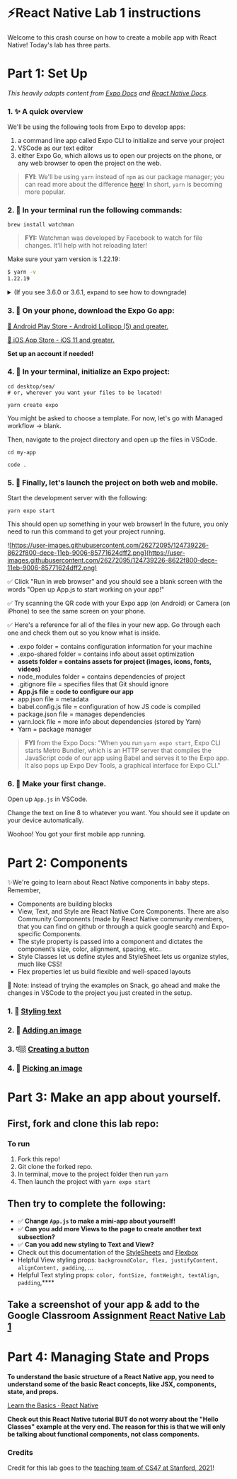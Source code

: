 # ⚡️React Native Lab 1 instructions

Welcome to this crash course on how to create a mobile app with React Native! Today's lab has three parts.

# Part 1: Set Up

*This heavily adapts content from [Expo Docs](https://docs.expo.io/get-started/installation/) and [React Native Docs](https://reactnative.dev/docs/environment-setup)*.

### 1. ✨ A quick overview

We'll be using the following tools from Expo to develop apps:

1. a command line app called Expo CLI to initialize and serve your project
2. VSCode as our text editor
3. either Expo Go, which allows us to open our projects on the phone, or any web browser to open the project on the web.

> **FYI**: We'll be using `yarn` instead of `npm` as our package manager; you can read more about the difference [here](https://www.sitepoint.com/yarn-vs-npm/)! In short, `yarn` is becoming more popular.
> 

### 2. 👾 In your terminal run the following commands:

```
brew install watchman
```

> **FYI:** Watchman was developed by Facebook to watch for file changes. It'll help with hot reloading later!

Make sure your yarn version is 1.22.19:
```bash
$ yarn -v
1.22.19
```

<details>
  <summary>(If you see 3.6.0 or 3.6.1, expand to see how to downgrade)</summary>
  
(As of July 2023) React Native isn't compatible with any yarn versions other than `1.22.19`, so even though you have a more recent version, you'll need to downgrade. We want yarn `>=3.6.1` for our React projects, but not for React Native. The global/default version of yarn should be `1.22.19` and upgrading yarn to `3.6.1` with `yarn set version stable` should be done on a per-project basis only.

Start by removing the yarn project configuration from your user root (aka `~`) folder. (Hopefully this is the only place you'll need to do this, but if you try `yarn -v` and get something other than `1.22.19` later, you'll need to hunt for these files in other parent folders.)

```bash
cd ~

rm -rf node_modules .yarnrc .yarnrc.yml package.json yarn.lock
```

Now that those files are cleared out, run `yarn -v`. You should get `1.22.19`, but if you get an error, run `brew install yarn` to reinstall.
  
</details>

### 3. 📲 On your phone, download the Expo Go app:

[🤖 Android Play Store - Android Lollipop (5) and greater.](https://play.google.com/store/apps/details?id=host.exp.exponent)

[🍎 iOS App Store - iOS 11 and greater.](https://search.itunes.apple.com/WebObjects/MZContentLink.woa/wa/link?path=apps%2fexponent)

**Set up an account if needed!**

### 4. 👾 In your terminal, initialize an Expo project:

```
cd desktop/sea/
# or, wherever you want your files to be located!
 
yarn create expo
```

You might be asked to choose a template. For now, let's go with Managed workflow -> blank.

Then, navigate to the project directory and open up the files in VSCode.

```
cd my-app

code .
```

### 5. 👾 Finally, let's launch the project on both web and mobile.

Start the development server with the following:

```
yarn expo start
```

This should open up something in your web browser! In the future, you only need to run this command to get your project running.

![https://user-images.githubusercontent.com/26272095/124739226-8622f800-dece-11eb-9006-85771624dff2.png](https://user-images.githubusercontent.com/26272095/124739226-8622f800-dece-11eb-9006-85771624dff2.png)

✅ Click "Run in web browser" and you should see a blank screen with the words "Open up App.js to start working on your app!"

✅ Try scanning the QR code with your Expo app (on Android) or Camera (on iPhone) to see the same screen on your phone.

✅ Here's a reference for all of the files in your new app. Go through each one and check them out so you know what is inside. 

- .expo folder = contains configuration information for your machine
- .expo-shared folder = contains info about asset optimization
- **assets folder = contains assets for project (images, icons, fonts, videos)**
- node_modules folder = contains dependencies of project
- .gitignore file = specifies files that Git should ignore
- **App.js file = code to configure our app**
- app.json file = metadata
- babel.config.js file = configuration of how JS code is compiled
- package.json file = manages dependencies
- yarn.lock file = more info about dependencies (stored by Yarn)
- Yarn = package manager

> **FYI** from the Expo Docs: "When you run `yarn expo start`, Expo CLI starts Metro Bundler, which is an HTTP server that compiles the JavaScript code of our app using Babel and serves it to the Expo app. It also pops up Expo Dev Tools, a graphical interface for Expo CLI."
> 

### 6. 👾 Make your first change.

Open up `App.js` in VSCode.

Change the text on line 8 to whatever you want. You should see it update on your device automatically.

Woohoo! You got your first mobile app running.



# Part 2: Components

✨We're going to learn about React Native components in baby steps. Remember, 

- Components are building blocks
- View, Text, and Style are React Native Core Components. There are also Community Components (made by React Native community members, that you can find on github or through a quick google search) and Expo-specific Components.
- The style property is passed into a component and dictates the component’s size, color, alignment, spacing, etc..
- Style Classes let us define styles and StyleSheet lets us organize styles, much like CSS!
- Flex properties let us build flexible and well-spaced layouts

🚧  Note: instead of trying the examples on Snack, go ahead and make the changes in VSCode to the project you just created in the setup.

### 1. 🌈 [Styling text](https://docs.expo.io/tutorial/text/)

### 2. 👾 [Adding an image](https://docs.expo.io/tutorial/image/)

### 3. 👇🏼 [Creating a button](https://docs.expo.io/tutorial/button/)

### 4.  🌠 [Picking an image](https://docs.expo.io/tutorial/image-picker/)

# Part 3: Make an app about yourself.

## First, fork and clone this lab repo:
### To run 
1. Fork this repo! 
2. Git clone the forked repo. 
3. In terminal, move to the project folder then run `yarn`
4. Then launch the project with `yarn expo start` 

## Then try to complete the following:

- ✅ **Change `App.js` to make a mini-app about yourself!**
- ✅ **Can you add more Views to the page to create another text subsection?**
- ✅ **Can you add new styling to Text and View?**
- Check out this documentation of the [StyleSheets](https://reactnative.dev/docs/style) and [Flexbox](https://reactnative.dev/docs/flexbox)
- Helpful View styling props: `backgroundColor, flex, justifyContent, alignContent, padding`, …
- Helpful Text styling props: `color, fontSize, fontWeight, textAlign, padding`,****

## Take a screenshot of your app & add to the Google Classroom Assignment [React Native Lab 1](https://classroom.google.com/c/NTAwNzM2MDgwMzgy/a/NDk2ODYxNDA4NzA5/details)

# Part 4: Managing State and Props

**To understand the basic structure of a React Native app, you need to understand some of the basic React concepts, like JSX, components, state, and props.**

[Learn the Basics · React Native](https://reactnative.dev/docs/tutorial)

**Check out this React Native tutorial BUT do not worry about the "Hello Classes" example at the very end. The reason for this is that we will only be talking about functional components, not class components.**


### Credits
Credit for this lab goes to the [teaching team of CS47 at Stanford, 2021](https://docs.google.com/presentation/d/1I8-SL_rWhyWzau3azI54fmRsq66Qe-QY0EsgRrfbf5g/edit#slide=id.gae5ac78f08_10_0)!
